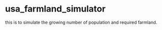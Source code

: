 # usa_farmland_simulator
this is to simulate the growing number of population and required farmland.
